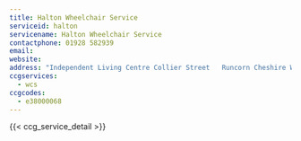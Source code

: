 ```yaml
---
title: Halton Wheelchair Service
serviceid: halton
servicename: Halton Wheelchair Service
contactphone: 01928 582939
email: 
website: 
address: "Independent Living Centre Collier Street   Runcorn Cheshire WA7 1HB"
ccgservices:
  - wcs
ccgcodes:
  - e38000068
---
```


{{< ccg_service_detail >}}
